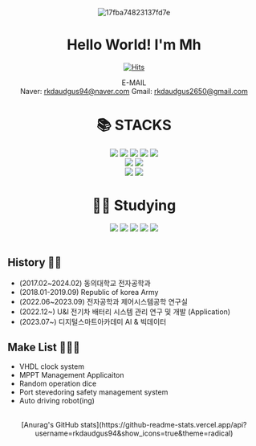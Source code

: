 <div align="center">

![17fba74823137fd7e](https://github.com/rkdaudgus94/rkdaudgus94/assets/76949032/862f8e24-4081-4d84-a3ab-d1a1e66e08da)
<h1>Hello World! I'm Mh</h1>

[![Hits](https://hits.seeyoufarm.com/api/count/incr/badge.svg?url=https%3A%2F%2Fgithub.com%2Frkdaudgus94&count_bg=%2379C83D&title_bg=%23555555&icon=&icon_color=%23E7E7E7&title=hits&edge_flat=false)](https://hits.seeyoufarm.com)

E-MAIL<br/>
Naver: rkdaudgus94@naver.com Gmail: rkdaudgus2650@gmail.com
<br>
<div align=center><h1>📚 STACKS</h1></div>
<img src="https://img.shields.io/badge/Python-3776AB?style=for-the-badge&logo=Python&logoColor=white">
<img src="https://img.shields.io/badge/flutter-02569B?style=for-the-badge&logo=flutter&logoColor=white">
<img src="https://img.shields.io/badge/Dart-02569B?style=for-the-badge&logo=dart&logoColor=white">
<img src="https://img.shields.io/badge/C-00599C?style=for-the-badge&logo=c%2B%2B&logoColor=white">
<img src="https://img.shields.io/badge/Verilog-00599C?style=for-the-badge&logo=V%2B$2B&logoColor=white">
<br>
<img src="https://img.shields.io/badge/opencv-5C3EE8?style=for-the-badge&logo=opencv&logoColor=black">
<img src="https://img.shields.io/badge/linux-FCC624?style=for-the-badge&logo=linux&logoColor=black">
<br>
<img src="https://img.shields.io/badge/raspberrypi-A22846?style=for-the-badge&logo=raspberrypi&logoColor=white"/>
<img src="https://img.shields.io/badge/JetsonNano-76B900?style=for-the-badge&logo=nvidia&logoColor=white"/>

<div align=center><h1>🏃🏻 Studying</h1></div>
<img src="https://img.shields.io/badge/mysql-4479A1?style=for-the-badge&logo=mysql&logoColor=white">
<img src="https://img.shields.io/badge/php-777BB4?style=for-the-badge&logo=php&logoColor=white">
<img src="https://img.shields.io/badge/pytorch-EE4C2C?style=for-the-badge&logo=pytorch&logoColor=white">
<img src="https://img.shields.io/badge/tensorflow-FF6F00?style=for-the-badge&logo=tensorflow&logoColor=white">
<img src="https://img.shields.io/badge/yolo-00FFFF?style=for-the-badge&logo=yolo&logoColor=white">

</div>
<br>

<div align = "left" left="20%" >


## History 🏃🏻
- (2017.02~2024.02) 동의대학교 전자공학과
- (2018.01-2019.09) Republic of korea Army
- (2022.06~2023.09) 전자공학과 제어시스템공학 연구실
- (2022.12~) U&I 전기차 배터리 시스템 관리 연구 및 개발 (Application)
- (2023.07~) 디지털스마트아카데미 AI & 빅데이터


## Make List 🧑🏻‍💻
- VHDL clock system
- MPPT Management Applicaiton
- Random operation dice
- Port stevedoring safety management system
- Auto driving robot(ing)


</div>
<br>
</div>
<div align = "center">
  
  <td>
    
  </td>
  <td>
    [Anurag's GitHub stats](https://github-readme-stats.vercel.app/api?username=rkdaudgus94&show_icons=true&theme=radical)
  </td>
  
</div>
